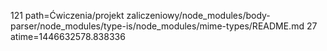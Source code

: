 121 path=Ćwiczenia/projekt zaliczeniowy/node_modules/body-parser/node_modules/type-is/node_modules/mime-types/README.md
27 atime=1446632578.838336
